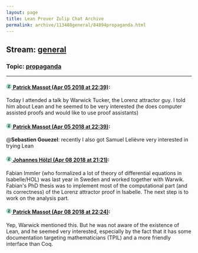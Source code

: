 ```yaml
---
layout: page
title: Lean Prover Zulip Chat Archive 
permalink: archive/113488general/84894propaganda.html
---
```


## Stream: [general](index.html)
### Topic: [propaganda](84894propaganda.html)

---

#### [![Click to go to Zulip](../../assets/img/zulip2.png) Patrick Massot (Apr 05 2018 at 22:39)](https://leanprover.zulipchat.com/#narrow/stream/113488-general/topic/propaganda/near/124688670):
Today I attended a talk by Warwick Tucker, the Lorenz attractor guy. I told him about Lean and he seemed to be very interested (he does computer assisted proofs and would like to use proof assistants)

#### [![Click to go to Zulip](../../assets/img/zulip2.png) Patrick Massot (Apr 05 2018 at 22:39)](https://leanprover.zulipchat.com/#narrow/stream/113488-general/topic/propaganda/near/124688676):
@**Sebastien Gouezel**: recently I also got Samuel Lelièvre very interested in trying Lean

#### [![Click to go to Zulip](../../assets/img/zulip2.png) Johannes Hölzl (Apr 08 2018 at 21:21)](https://leanprover.zulipchat.com/#narrow/stream/113488-general/topic/propaganda/near/124807667):
Fabian Immler (who formalized a lot of theory of differential equations in Isabelle/HOL) was last year in Sweden and worked together with Warwik. Fabian's PhD thesis was to implement most of the computational part (and its correctness) of the Lorenz attractor proof in Isabelle. The next step is to work on the analysis part.

#### [![Click to go to Zulip](../../assets/img/zulip2.png) Patrick Massot (Apr 08 2018 at 22:24)](https://leanprover.zulipchat.com/#narrow/stream/113488-general/topic/propaganda/near/124809315):
Yep, Warwick mentioned this. But he was not aware of the existence of Lean, and he seemed very interested, especially by the fact that it has some documentation targeting mathematicians (TPIL) and a more friendly interface than Coq.

